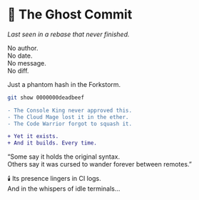 # 👻 The Ghost Commit

_Last seen in a rebase that never finished._

No author.    
No date.    
No message.   
No diff.

Just a phantom hash in the Forkstorm.

```bash
git show 0000000deadbeef
```

```diff
- The Console King never approved this.
- The Cloud Mage lost it in the ether.
- The Code Warrior forgot to squash it.

+ Yet it exists.
+ And it builds. Every time.
```

“Some say it holds the original syntax.   
Others say it was cursed to wander forever between remotes.”

🕯️ Its presence lingers in CI logs.   
And in the whispers of idle terminals…
